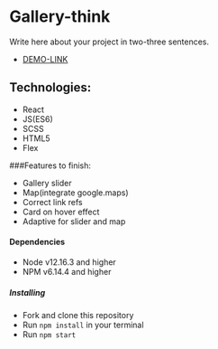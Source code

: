 # Gallery-think

Write here about your project in two-three sentences.
- [DEMO-LINK](https://lancaelot.github.io/moniheal/)

## Technologies:
* React
* JS(ES6)
* SCSS
* HTML5
* Flex

###Features to finish:
* Gallery slider
* Map(integrate google.maps)
* Correct link refs
* Card on hover effect
* Adaptive for slider and map

#### Dependencies
* Node v12.16.3 and higher
* NPM v6.14.4 and higher


##### Installing
* Fork and clone this repository
* Run `npm install` in your terminal
* Run `npm start`


